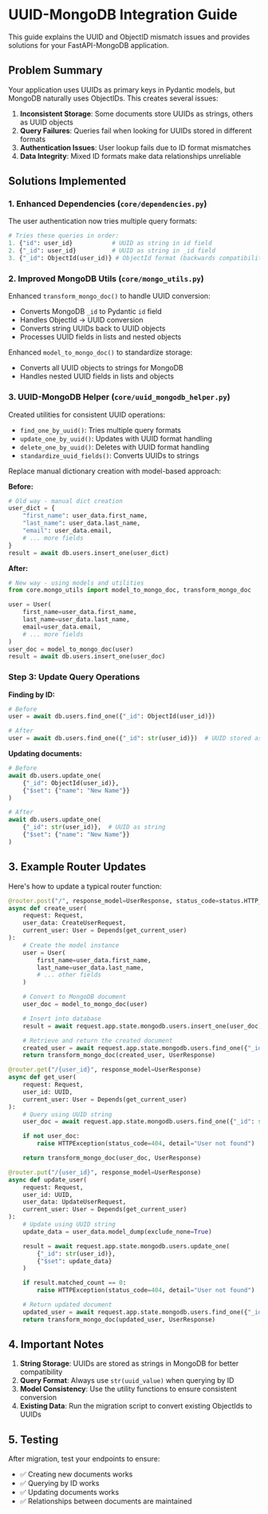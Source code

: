 # UUID-MongoDB Integration Guide

This guide explains the UUID and ObjectID mismatch issues and provides solutions for your FastAPI-MongoDB application.

## Problem Summary

Your application uses UUIDs as primary keys in Pydantic models, but MongoDB naturally uses ObjectIDs. This creates several issues:

1. **Inconsistent Storage**: Some documents store UUIDs as strings, others as UUID objects
2. **Query Failures**: Queries fail when looking for UUIDs stored in different formats
3. **Authentication Issues**: User lookup fails due to ID format mismatches
4. **Data Integrity**: Mixed ID formats make data relationships unreliable

## Solutions Implemented

### 1. Enhanced Dependencies (`core/dependencies.py`)

The user authentication now tries multiple query formats:
```python
# Tries these queries in order:
1. {"id": user_id}           # UUID as string in id field
2. {"_id": user_id}          # UUID as string in _id field  
3. {"_id": ObjectId(user_id)} # ObjectId format (backwards compatibility)
```

### 2. Improved MongoDB Utils (`core/mongo_utils.py`)

Enhanced `transform_mongo_doc()` to handle UUID conversion:
- Converts MongoDB `_id` to Pydantic `id` field
- Handles ObjectId → UUID conversion
- Converts string UUIDs back to UUID objects
- Processes UUID fields in lists and nested objects

Enhanced `model_to_mongo_doc()` to standardize storage:
- Converts all UUID objects to strings for MongoDB
- Handles nested UUID fields in lists and objects

### 3. UUID-MongoDB Helper (`core/uuid_mongodb_helper.py`)

Created utilities for consistent UUID operations:
- `find_one_by_uuid()`: Tries multiple query formats
- `update_one_by_uuid()`: Updates with UUID format handling
- `delete_one_by_uuid()`: Deletes with UUID format handling
- `standardize_uuid_fields()`: Converts UUIDs to strings

Replace manual dictionary creation with model-based approach:

**Before:**

```python
# Old way - manual dict creation
user_dict = {
    "first_name": user_data.first_name,
    "last_name": user_data.last_name,
    "email": user_data.email,
    # ... more fields
}
result = await db.users.insert_one(user_dict)
```

**After:**

```python
# New way - using models and utilities
from core.mongo_utils import model_to_mongo_doc, transform_mongo_doc

user = User(
    first_name=user_data.first_name,
    last_name=user_data.last_name,
    email=user_data.email,
    # ... more fields
)
user_doc = model_to_mongo_doc(user)
result = await db.users.insert_one(user_doc)
```

### Step 3: Update Query Operations

**Finding by ID:**

```python
# Before
user = await db.users.find_one({"_id": ObjectId(user_id)})

# After
user = await db.users.find_one({"_id": str(user_id)})  # UUID stored as string
```

**Updating documents:**

```python
# Before
await db.users.update_one(
    {"_id": ObjectId(user_id)},
    {"$set": {"name": "New Name"}}
)

# After
await db.users.update_one(
    {"_id": str(user_id)},  # UUID as string
    {"$set": {"name": "New Name"}}
)
```

## 3. Example Router Updates

Here's how to update a typical router function:

```python
@router.post("/", response_model=UserResponse, status_code=status.HTTP_201_CREATED)
async def create_user(
    request: Request,
    user_data: CreateUserRequest,
    current_user: User = Depends(get_current_user)
):
    # Create the model instance
    user = User(
        first_name=user_data.first_name,
        last_name=user_data.last_name,
        # ... other fields
    )

    # Convert to MongoDB document
    user_doc = model_to_mongo_doc(user)

    # Insert into database
    result = await request.app.state.mongodb.users.insert_one(user_doc)

    # Retrieve and return the created document
    created_user = await request.app.state.mongodb.users.find_one({"_id": result.inserted_id})
    return transform_mongo_doc(created_user, UserResponse)

@router.get("/{user_id}", response_model=UserResponse)
async def get_user(
    request: Request,
    user_id: UUID,
    current_user: User = Depends(get_current_user)
):
    # Query using UUID string
    user_doc = await request.app.state.mongodb.users.find_one({"_id": str(user_id)})

    if not user_doc:
        raise HTTPException(status_code=404, detail="User not found")

    return transform_mongo_doc(user_doc, UserResponse)

@router.put("/{user_id}", response_model=UserResponse)
async def update_user(
    request: Request,
    user_id: UUID,
    user_data: UpdateUserRequest,
    current_user: User = Depends(get_current_user)
):
    # Update using UUID string
    update_data = user_data.model_dump(exclude_none=True)

    result = await request.app.state.mongodb.users.update_one(
        {"_id": str(user_id)},
        {"$set": update_data}
    )

    if result.matched_count == 0:
        raise HTTPException(status_code=404, detail="User not found")

    # Return updated document
    updated_user = await request.app.state.mongodb.users.find_one({"_id": str(user_id)})
    return transform_mongo_doc(updated_user, UserResponse)
```

## 4. Important Notes

1. **String Storage**: UUIDs are stored as strings in MongoDB for better compatibility
2. **Query Format**: Always use `str(uuid_value)` when querying by ID
3. **Model Consistency**: Use the utility functions to ensure consistent conversion
4. **Existing Data**: Run the migration script to convert existing ObjectIds to UUIDs

## 5. Testing

After migration, test your endpoints to ensure:

- ✅ Creating new documents works
- ✅ Querying by ID works
- ✅ Updating documents works
- ✅ Relationships between documents are maintained
